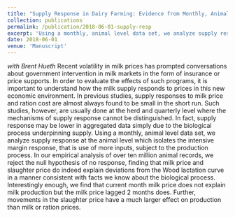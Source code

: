 ```yaml
---
title: "Supply Response in Dairy Farming: Evidence from Monthly, Animal-Level Data"
collection: publications
permalink: /publication/2018-06-01-supply-resp
excerpt: 'Using a monthly, animal level data set, we analyze supply response at the animal level which isolates the intensive margin response, that is use of more inputs, subject to the production process.'
date: 2018-06-01
venue: 'Manuscript'
---
```

*with Brent Hueth*
Recent volatility in milk prices has prompted conversations about government intervention in milk markets in the form of insurance or price supports. In order to evaluate the effects of such programs, it is important to understand how the milk supply responds to prices in this new economic environment. In previous studies, supply responses to milk price and ration cost are almost always found to be small in the short run. Such studies, however, are usually done at the herd and quarterly level where the mechanisms of supply response cannot be distinguished. In fact, supply response may be lower in aggregated data simply due to the biological process underpinning supply. Using a monthly, animal level data set, we analyze supply response at the animal level which isolates the intensive margin response, that is use of more inputs, subject to the production process.  In our empirical analysis of over ten million animal records, we reject the null hypothesis of no response, finding that milk price and slaughter price do indeed explain deviations from the Wood lactation curve in a manner consistent with facts we know about the biological process.  Interestingly enough, we find that current month milk price does not explain milk production but the milk price lagged 2 months does.  Further, movements in the slaughter price have a much larger effect on production than milk or ration prices.
